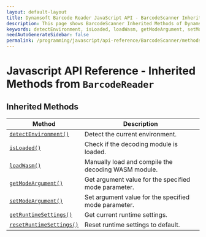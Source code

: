 ```yaml
---
layout: default-layout
title: Dynamsoft Barcode Reader JavaScript API - BarcodeScanner Inherited Methods from BarcodeReader
description: This page shows BarcodeScanner Inherited Methods of Dynamsoft Barcode Reader JavaScript SDK.
keywords: detectEnvironment, isLoaded, loadWasm, getModeArgument, setModeArgument, getRuntimeSettings, resetRuntimeSettings, inherited methods, BarcodeReader, BarcodeScanner, api reference, javascript, js
needAutoGenerateSidebar: false
permalink: /programming/javascript/api-reference/BarcodeScanner/methods/inherited.html
---
```

<!--NOTE, This page is used until version 8.2.3-->

# Javascript API Reference - Inherited Methods from `BarcodeReader`

## Inherited Methods

| Method               | Description |
|----------------------|-------------|
| [`detectEnvironment()`](../../BarcodeReader/methods/initialize-and-destroy.md#detectenvironment) | Detect the current environment. |
| [`isLoaded()`](../../BarcodeReader/methods/initialize-and-destroy.md#isloaded) | Check if the decoding module is loaded. |
| [`loadWasm()`](../../BarcodeReader/methods/initialize-and-destroy.md#loadwasm) | Manually load and compile the decoding WASM module. |
| [`getModeArgument()`](../../BarcodeReader/methods/parameter-and-runtime-settings.md#getmodeargument) | Get argument value for the specified mode parameter. |
| [`setModeArgument()`](../../BarcodeReader/methods/parameter-and-runtime-settings.md#setmodeargument) | Set argument value for the specified mode parameter. |
| [`getRuntimeSettings()`](../../BarcodeReader/methods/parameter-and-runtime-settings.md#getruntimesettings) | Get current runtime settings. |
| [`resetRuntimeSettings()`](../../BarcodeReader/methods/parameter-and-runtime-settings.md#resetruntimesettings) | Reset runtime settings to default. |
